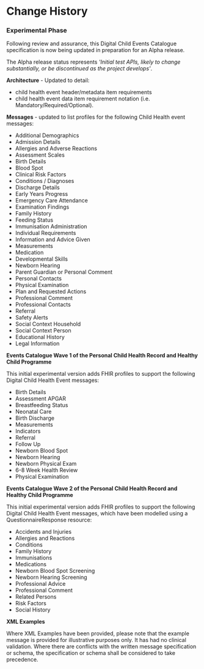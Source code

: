 # Change History #

### Experimental Phase #

Following review and assurance, this Digital Child Events Catalogue specification is now being updated in preparation for an Alpha release. 

The Alpha release status represents *'Initial test APIs, likely to change substantially, or be discontinued as the project develops'*.

**Architecture** - Updated to detail:

-  child health event header/metadata item requirements
-  child health event data item requirement notation (i.e. Mandatory/Required/Optional). 

**Messages** - updated to list profiles for the following Child Health event messages:

- Additional Demographics
- Admission Details
- Allergies and Adverse Reactions
- Assessment Scales
- Birth Details
- Blood Spot
- Clinical Risk Factors
- Conditions / Diagnoses
- Discharge Details
- Early Years Progress
- Emergency Care Attendance
- Examination Findings
- Family History
- Feeding Status
- Immunisation Administration
- Individual Requirements
- Information and Advice Given
- Measurements
- Medication
- Developmental Skills
- Newborn Hearing
- Parent Guardian or Personal Comment 
- Personal Contacts
- Physical Examination
- Plan and Requested Actions
- Professional Comment
- Professional Contacts
- Referral
- Safety Alerts
- Social Context Household
- Social Context Person
- Educational History
- Legal Information


**Events Catalogue Wave 1 of the Personal Child Health Record and Healthy Child Programme**

This initial experimental version adds FHIR profiles to support the following Digital Child Health Event messages:

- Birth Details 
- Assessment APGAR 
- Breastfeeding Status 
- Neonatal Care
- Birth Discharge 
- Measurements 
- Indicators 
- Referral 
- Follow Up 
- Newborn Blood Spot 
- Newborn Hearing 
- Newborn Physical Exam 
- 6-8 Week Health Review 
- Physical Examination 

**Events Catalogue Wave 2 of the Personal Child Health Record and Healthy Child Programme**

This initial experimental version adds FHIR profiles to support the following Digital Child Health Event messages, which have been modelled using a QuestionnaireResponse resource:

- Accidents and Injuries
- Allergies and Reactions
- Conditions
- Family History
- Immunisations
- Medications
- Newborn Blood Spot Screening
- Newborn Hearing Screening
- Professional Advice
- Professional Comment
- Related Persons
- Risk Factors
- Social History


**XML Examples**

Where XML Examples have been provided, please note that the example message is provided for illustrative purposes only. It has had no clinical validation. Where there are conflicts with the written message specification or schema, the specification or schema shall be considered to take precedence.




